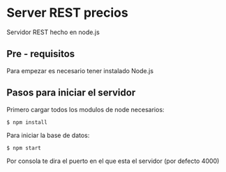 # Server REST precios

Servidor REST hecho en node.js

## Pre - requisitos

Para empezar es necesario tener instalado Node.js

## Pasos para iniciar el servidor

Primero cargar todos los modulos de node necesarios:
```
$ npm install
```
Para iniciar la base de datos:
```
$ npm start
```
Por consola te dira el puerto en el que esta el servidor (por defecto 4000)

